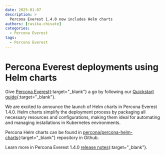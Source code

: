 ```yaml
---
date: 2025-01-07
description: >
  Percona Everest 1.4.0 now includes Helm charts
authors: [rasika-chivate]
categories:
  - Percona Everest
tags:
  - Percona Everest
---
```


# Percona Everest deployments using Helm charts

<!-- more -->

Give [Percona Everest](https://docs.percona.com/everest/index.html){:target="_blank"} a go by following our [Quickstart guide](https://docs.percona.com/everest/quick-install.html){:target="_blank"}.


We are excited to announce the launch of Helm charts in Percona Everest 1.4.0. Helm charts simplify the deployment process by packaging all necessary resources and configurations, making them ideal for automating and managing installations in Kubernetes environments.

Percona Helm charts can be found in [percona/percona-helm-charts](https://github.com/percona/percona-helm-charts/tree/main/charts/everest){:target="_blank"} repository in Github.

Learn more in Percona Everest 1.4.0 [release notes](https://docs.percona.com/everest/release-notes/Percona-Everest-1.4.0-%282025-01-07%29.html){:target="_blank"}.


